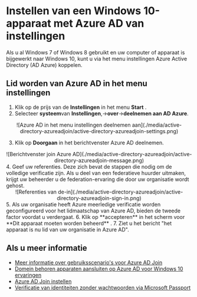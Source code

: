 <properties
    pageTitle="Instellen van een Windows 10-apparaat met Azure AD uit instellingen | Microsoft Azure"
    description="Wordt beschreven hoe gebruikers kunnen deelnemen aan naar Azure AD via het menu instellingen."
    services="active-directory"
    documentationCenter=""
    authors="femila"
    manager="swadhwa"
    editor=""
    tags="azure-classic-portal"/>

<tags
    ms.service="active-directory"
    ms.workload="identity"
    ms.tgt_pltfrm="na"
    ms.devlang="na"
    ms.topic="article"
    ms.date="09/27/2016"
    ms.author="femila"/>

# <a name="set-up-a-windows-10-device-with-azure-ad-from-settings"></a>Instellen van een Windows 10-apparaat met Azure AD van instellingen
Als u al Windows 7 of Windows 8 gebruikt en uw computer of apparaat is bijgewerkt naar Windows 10, kunt u via het menu instellingen Azure Active Directory (AD Azure) koppelen.

## <a name="to-join-to-azure-ad-from-the-settings-menu"></a>Lid worden van Azure AD in het menu instellingen


1. Klik op de prijs van de **Instellingen** in het menu **Start** .
2. Selecteer **systeem**van **Instellingen**,->**over**->**deelnemen aan AD Azure**.
<center>
![Azure AD in het menu instellingen deelnemen aan](./media/active-directory-azureadjoin/active-directory-azureadjoin-settings.png)</center>

3. Klik op **Doorgaan** in het berichtvenster Azure AD deelnemen.
<center>
![Berichtvenster join Azure AD](./media/active-directory-azureadjoin/active-directory-azureadjoin-message.png)</center>
4. Geef uw referenties. Deze zich bevat de stappen die nodig om de volledige verificatie zijn. Als u deel van een federatieve huurder uitmaken, krijgt uw beheerder u de federation-ervaring die door uw organisatie wordt gehost.
<center>
![Referenties van de-in](./media/active-directory-azureadjoin/active-directory-azureadjoin-sign-in.png)</center>
5. Als uw organisatie heeft Azure meerledige verificatie worden geconfigureerd voor het lidmaatschap van Azure AD, bieden de tweede factor voordat u verdergaat.
6. Klik op **accepteren** in het scherm voor **Dit apparaat moeten worden beheerd** .
7. Ziet u het bericht "het apparaat is nu lid van uw organisatie in Azure AD".


## <a name="additional-information"></a>Als u meer informatie
* [Meer informatie over gebruiksscenario's voor Azure AD Join](active-directory-azureadjoin-deployment-aadjoindirect.md)
* [Domein behoren apparaten aansluiten op Azure AD voor Windows 10 ervaringen](active-directory-azureadjoin-devices-group-policy.md)
* [Azure AD Join instellen](active-directory-azureadjoin-setup.md)
* [Verificatie van identiteiten zonder wachtwoorden via Microsoft Passport](active-directory-azureadjoin-passport.md)
